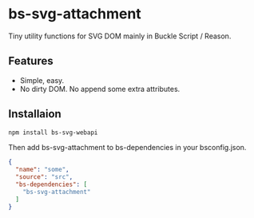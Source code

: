 # bs-svg-attachment

Tiny utility functions for SVG DOM mainly in Buckle Script / Reason.

## Features

- Simple, easy.
- No dirty DOM. No append some extra attributes.

## Installaion

```bash
npm install bs-svg-webapi
```

Then add bs-svg-attachment to bs-dependencies in your bsconfig.json.

```json
{
  "name": "some",
  "source": "src",
  "bs-dependencies": [
    "bs-svg-attachment"
  ]
}
```
